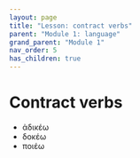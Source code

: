 ```yaml
---
layout: page
title: "Lesson: contract verbs"
parent: "Module 1: language"
grand_parent: "Module 1"
nav_order: 5
has_children: true
---
```


# Contract verbs


- ἀδικέω
- δοκέω
- ποιέω
